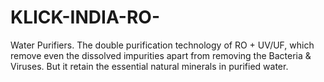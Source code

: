 # KLICK-INDIA-RO-
Water Purifiers. The double purification technology of RO + UV/UF, which remove even the dissolved impurities apart from removing the Bacteria &amp; Viruses. But it retain the essential natural minerals in purified water.
